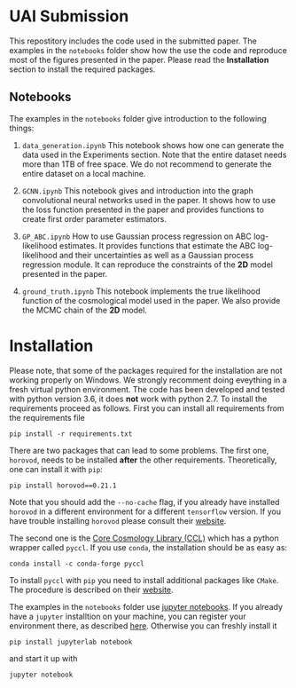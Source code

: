 
# UAI Submission

This repostitory includes the code used in the submitted paper. The examples in the `notebooks` folder show how the use the code and reproduce most of the figures presented in the paper. Please read the __Installation__ section to install the required packages. 

## Notebooks

The examples in the `notebooks` folder give introduction to the following things:

1. `data_generation.ipynb` This notebook shows how one can generate the data used in the Experiments section. Note that the entire dataset needs more than 1TB of free space. We do not recommend to generate the entire dataset on a local machine.

2. `GCNN.ipynb` This notebook gives and introduction into the graph convolutional neural networks used in the paper. It shows how to use the loss function presented in the paper and provides functions to create first order parameter estimators.

3. `GP_ABC.ipynb` How to use Gaussian process regression on ABC log-likelihood estimates. It provides functions that estimate the ABC log-likelihood and their uncertainties as well as a Gaussian process regression module. It can reproduce the constraints of the __2D__ model presented in the paper.

4. `ground_truth.ipynb` This notebook implements the true likelihood function of the cosmological model used in the paper. We also provide the MCMC chain of the __2D__ model.

# Installation

Please note, that some of the packages required for the installation are not working properly on Windows. We strongly recomment doing eveything in a fresh virtual python environment. The code has been developed and tested with python version 3.6, it does __not__ work with python 2.7. To install the requirements proceed as follows. First you can install all requirements from the requirements file

```
pip install -r requirements.txt
```

There are two packages that can lead to some problems. The first one, `horovod`, needs to be installed __after__ the other requirements. Theoretically, one can install it with `pip`:

```
pip install horovod==0.21.1
```

Note that you should add the `--no-cache` flag, if you already have installed `horovod` in a different environment for a different `tensorflow` version. If you have trouble installing `horovod` please consult their [website](https://horovod.readthedocs.io/en/stable/install_include.html).

The second one is the [Core Cosmology Library (CCL)](https://github.com/LSSTDESC/CCL) which has a python wrapper called `pyccl`. If you use `conda`, the installation should be as easy as:

```
conda install -c conda-forge pyccl
```

To install `pyccl` with `pip` you need to install additional packages like `CMake`. The procedure is described on their [website](https://github.com/LSSTDESC/CCL).

The examples in the `notebooks` folder use [jupyter notebooks](https://jupyter.org/). If you already have a `jupyter` installtion on your machine, you can register your environment there, as described [here](https://ipython.readthedocs.io/en/stable/install/kernel_install.html). Otherwise you can freshly install it

```
pip install jupyterlab notebook
```

and start it up with

```
jupyter notebook
```
